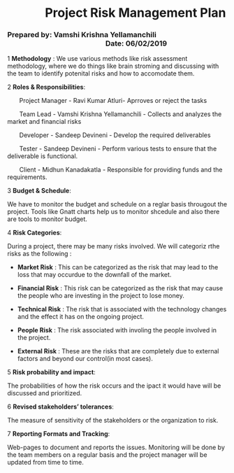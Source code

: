 
# &nbsp;&nbsp;&nbsp;&nbsp;&nbsp;&nbsp;&nbsp;&nbsp;&nbsp;&nbsp;&nbsp;&nbsp;&nbsp;Project Risk Management Plan


### Prepared by:  Vamshi Krishna Yellamanchili &nbsp;&nbsp;&nbsp;&nbsp;&nbsp;&nbsp;&nbsp;&nbsp;&nbsp;&nbsp;&nbsp;&nbsp;&nbsp;&nbsp;&nbsp;&nbsp;&nbsp;&nbsp;&nbsp;&nbsp;&nbsp;&nbsp;&nbsp;&nbsp;&nbsp;&nbsp;&nbsp;&nbsp;&nbsp;&nbsp;&nbsp;&nbsp;&nbsp;&nbsp;&nbsp;&nbsp;&nbsp;&nbsp;&nbsp;&nbsp;&nbsp;&nbsp;&nbsp;&nbsp;&nbsp;&nbsp;&nbsp;&nbsp;&nbsp;&nbsp;&nbsp;&nbsp;&nbsp;&nbsp;&nbsp;&nbsp;&nbsp;&nbsp;Date: 06/02/2019

1 **Methodology** : We use various methods like risk assessment methodology, where we do things like brain stroming and discussing with the team to identify potenital risks and how to accomodate them.

2 **Roles & Responsibilities**:

&nbsp;&nbsp;&nbsp;&nbsp;&nbsp;&nbsp;&nbsp;Project Manager - Ravi Kumar Atluri- Aprroves or reject the tasks 

&nbsp;&nbsp;&nbsp;&nbsp;&nbsp;&nbsp;&nbsp;Team Lead - Vamshi Krishna Yellamanchili - Collects and analyzes the market and financial risks 

&nbsp;&nbsp;&nbsp;&nbsp;&nbsp;&nbsp;&nbsp;Developer - Sandeep Devineni - Develop the required deliverables 

&nbsp;&nbsp;&nbsp;&nbsp;&nbsp;&nbsp;&nbsp;Tester    - Sandeep Devineni - Perform various tests to ensure that the deliverable is functional.

&nbsp;&nbsp;&nbsp;&nbsp;&nbsp;&nbsp;&nbsp;Client    - Midhun Kanadakatla - Responsible for providing funds and the requirements.
                                
                                
3 **Budget & Schedule**:

We have to monitor the budget and schedule on a reglar basis througout the project. Tools like Gnatt charts help us to monitor shcedule and also there are tools to monitor budget.

4 **Risk Categories**: 

During a project, there may be many risks involved. We will categoriz rthe risks as the following : 

- **Market Risk** : This can be categorized as the risk that may lead to the loss that may occurdue to the downfall of the market. 

- **Financial Risk** : This risk can be categorized as the risk that may cause the people who are investing in the project to lose money.

- **Technical Risk** : The risk that is associated with the technology changes and the effect it has on the ongoing project.

- **People Risk** : The risk associated with involing the people involved in the project.

- **External Risk** : These are the risks that are completely due to external factors and beyond our control(in most cases).

5 **Risk probability and impact**: 

The probabilities of how the risk occurs and the ipact it would have will be discussed and prioritized.

6 **Revised stakeholders’ tolerances**: 

The measure of  sensitivity of the stakeholders or the organization to risk. 

7 **Reporting Formats and Tracking**:

Web-pages to document and reports the issues. Monitoring will be done by the team members on a regular basis and the project manager will be updated from time to time.


